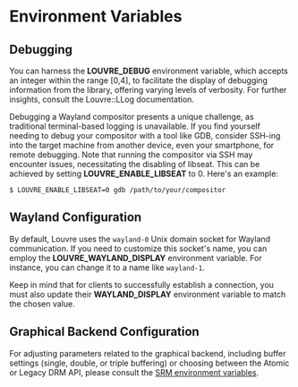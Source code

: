 # Environment Variables

## Debugging

You can harness the **LOUVRE_DEBUG** environment variable, which accepts an integer within the range [0,4], to facilitate the display of debugging information from the library, offering varying levels of verbosity. For further insights, consult the Louvre::LLog documentation.

Debugging a Wayland compositor presents a unique challenge, as traditional terminal-based logging is unavailable. If you find yourself needing to debug your compositor with a tool like GDB, consider SSH-ing into the target machine from another device, even your smartphone, for remote debugging. Note that running the compositor via SSH may encounter issues, necessitating the disabling of libseat. This can be achieved by setting **LOUVRE_ENABLE_LIBSEAT** to 0. Here's an example:

```
$ LOUVRE_ENABLE_LIBSEAT=0 gdb /path/to/your/compositor
```

## Wayland Configuration

By default, Louvre uses the `wayland-0` Unix domain socket for Wayland communication. If you need to customize this socket's name, you can employ the **LOUVRE_WAYLAND_DISPLAY** environment variable. For instance, you can change it to a name like `wayland-1`.

Keep in mind that for clients to successfully establish a connection, you must also update their **WAYLAND_DISPLAY** environment variable to match the chosen value.


## Graphical Backend Configuration

For adjusting parameters related to the graphical backend, including buffer settings (single, double, or triple buffering) or choosing between the Atomic or Legacy DRM API, please consult the [SRM environment variables](https://cuarzosoftware.github.io/SRM/md_md__envs.html).